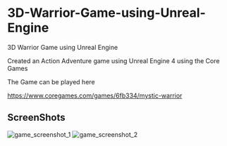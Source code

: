 # 3D-Warrior-Game-using-Unreal-Engine
3D Warrior Game using Unreal Engine 

Created an Action Adventure game using Unreal Engine 4 using the Core Games

The Game can be played here 

https://www.coregames.com/games/6fb334/mystic-warrior

## ScreenShots

![game_screenshot_1](https://user-images.githubusercontent.com/88393756/196107429-9d008b47-d32d-49aa-a16c-b0fb93e31551.png)
![game_screenshot_2](https://user-images.githubusercontent.com/88393756/196107441-79c061af-99de-4da6-abe5-09342b0e7da1.png)

